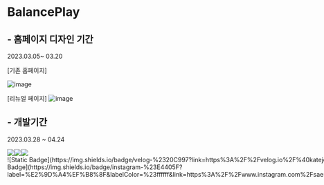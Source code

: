 # BalancePlay 



## - 홈페이지 디자인 기간 
2023.03.05~ 03.20

[기존 홈페이지]

![image](https://github.com/Saeunnnnni/balancePlay_e/assets/108113552/946d583a-8a5e-42a7-91a8-d75a916506bc)

[리뉴얼 페이지]
![image](https://github.com/Saeunnnnni/balancePlay_e/assets/108113552/b011727c-1386-4c66-80dc-3aa426310cde)


## - 개발기간
2023.03.28 ~ 04.24

<div class="box" style="display:flex">
<img src="https://img.shields.io/badge/HTML5-E34F26?style=flat&logo=html5&logoColor=white"/>
<img src="https://img.shields.io/badge/CSS-1572B6?style=flat&logo=css3&logoColor=white"/>
<img src="https://img.shields.io/badge/javascript-F7DF1E?style=flat&logo=javascript&logoColor=white"/>
</div>

<div class="box" style="display:flex">
    ![Static Badge](https://img.shields.io/badge/velog-%2320C997?link=https%3A%2F%2Fvelog.io%2F%40katejo6011)
    ![Static Badge](https://img.shields.io/badge/instagram-%23E4405F?label=%E2%9D%A4%EF%B8%8F&labelColor=%23ffffff&link=https%3A%2F%2Fwww.instagram.com%2Fsaeunnnni_diary%2F)
</div>
